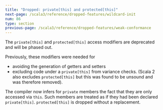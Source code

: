 ```yaml
---
title: "Dropped: private[this] and protected[this]"
next-page: /scala3/reference/dropped-features/wildcard-init
num: 86
type: section
previous-page: /scala3/reference/dropped-features/weak-conformance
---
```


<!-- THIS FILE HAS BEEN GENERATED BY SCALADOC PREPROCESSOR.
    The whole process of generation the docs can be found under this README: https://github.com/lampepfl/dotty/blob/master/docs/README.md
    The source file can be found here https://github.com/lampepfl/dotty/edit/master/docs/docs/reference/dropped-features/this-qualifier.md
    NOTE THAT ANY CHANGES TO THIS FILE WILL BE OVERRIDEN BY PREPROCESSOR.
-->

The `private[this]` and `protected[this]` access modifiers are deprecated and will be phased out.

Previously, these modifiers were needed for

- avoiding the generation of getters and setters
- excluding code under a `private[this]` from variance checks. (Scala 2 also excludes `protected[this]` but this was found to be unsound and was therefore removed).

The compiler now infers for `private` members the fact that they are only accessed via `this`. Such members are treated as if they had been declared `private[this]`. `protected[this]` is dropped without a replacement.
